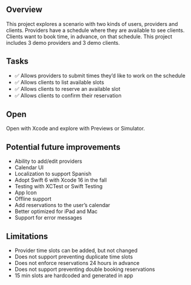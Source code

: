 ## Overview

This project explores a scenario with two kinds of users, providers and clients. Providers have a schedule where they are available to see clients. Clients want to book time, in advance, on that schedule. 
This project includes 3 demo providers and 3 demo clients.

## Tasks
- ✅ Allows providers to submit times they’d like to work on the schedule
- ✅ Allows clients to list available slots
- ✅ Allows clients to reserve an available slot
- ✅ Allows clients to confirm their reservation


## Open

Open with Xcode and explore with Previews or Simulator.


## Potential future improvements
- Ability to add/edit providers
- Calendar UI
- Localization to support Spanish
- Adopt Swift 6 with Xcode 16 in the fall
- Testing with XCTest or Swift Testing
- App Icon
- Offline support
- Add reservations to the user’s calendar
- Better optimized for iPad and Mac
- Support for error messages

## Limitations
- Provider time slots can be added, but not changed
- Does not support preventing duplicate time slots
- Does not enforce reservations 24 hours in advance
- Does not support preventing double booking reservations
- 15 min slots are hardcoded and generated in app
